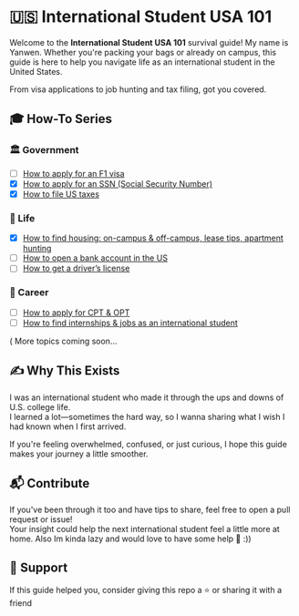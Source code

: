 # 🇺🇸 International Student USA 101

Welcome to the **International Student USA 101** survival guide! My name is Yanwen.
Whether you're packing your bags or already on campus, this guide is here to help you navigate life as an international student in the United States.

From visa applications to job hunting and tax filing, got you covered.


##  🎓 How-To Series

### 🏛️ Government
- [ ] [How to apply for an F1 visa](government/f1visa.md)
- [x] [How to apply for an SSN (Social Security Number)](government/ssn.md)
- [x] [How to file US taxes](government/taxes.md)

### 🏡 Life
- [x] [How to find housing: on-campus & off-campus, lease tips, apartment hunting](life/housing.md)
- [ ] [How to open a bank account in the US](life/banking.md)
- [ ] [How to get a driver’s license](life/driving.md)

### 💼 Career
- [ ] [How to apply for CPT & OPT](career/cptopt.md)
- [ ] [How to find internships & jobs as an international student](career/findjobs.md)

( More topics coming soon…


## ✍️ Why This Exists

I was an international student who made it through the ups and downs of U.S. college life.  
I learned a lot—sometimes the hard way, so I wanna sharing what I wish I had known when I first arrived.

If you're feeling overwhelmed, confused, or just curious, I hope this guide makes your journey a little smoother.


## 📬 Contribute

If you've been through it too and have tips to share, feel free to open a pull request or issue!  
Your insight could help the next international student feel a little more at home.
Also Im kinda lazy and would love to have some help 🫶 :))


## 💛 Support

If this guide helped you, consider giving this repo a ⭐ or sharing it with a friend 


